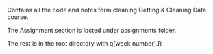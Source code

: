 Contains all the code and notes form cleaning Getting & Cleaning Data course.

The Assignment section is locted under assignments folder.

The rest is in the root directory with q[week number].R 



